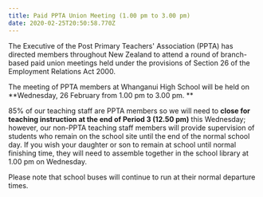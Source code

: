 ```yaml
---
title: Paid PPTA Union Meeting (1.00 pm to 3.00 pm)
date: 2020-02-25T20:50:58.770Z
---
```

The Executive of the Post Primary Teachers' Association (PPTA) has directed members throughout New Zealand to attend a round of branch-based paid union meetings held under the provisions of Section 26 of the Employment Relations Act 2000.

The meeting of PPTA members at Whanganui High School will be held on **Wednesday, 26 February from 1.00 pm to 3.00 pm.**

85% of our teaching staff are PPTA members so we will need to **close for teaching instruction at the end of Period 3 (12.50 pm)** this Wednesday; however, our non-PPTA teaching staff members will provide supervision of students who remain on the school site until the end of the normal school day. If you wish your daughter or son to remain at school until normal finishing time, they will need to assemble together in the school library at 1.00 pm on Wednesday.

Please note that school buses will continue to run at their normal departure times.
